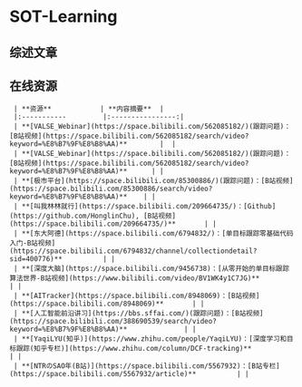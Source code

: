 # SOT-Learning


## 综述文章

## 在线资源

     | **资源**            | **内容摘要**  |
     |:-----------         |:----------------:|
     | **[VALSE_Webinar](https://space.bilibili.com/562085182/)(跟踪问题)：[B站视频](https://space.bilibili.com/562085182/search/video?keyword=%E8%B7%9F%E8%B8%AA)**        |  |    
     | **[VALSE_Webinar](https://space.bilibili.com/562085182/)(跟踪问题)：[B站视频](https://space.bilibili.com/562085182/search/video?keyword=%E8%B7%9F%E8%B8%AA)**      | |
     | **[极市平台](https://space.bilibili.com/85300886/)(跟踪问题)：[B站视频](https://space.bilibili.com/85300886/search/video?keyword=%E8%B7%9F%E8%B8%AA)**    | |
     | **[叫我林林就行](https://space.bilibili.com/209664735/)：[Github](https://github.com/HonglinChu), [B站视频](https://space.bilibili.com/209664735/)**       | |  
     | **[东大阿德](https://space.bilibili.com/6794832/)：[单目标跟踪零基础代码入门-B站视频](https://space.bilibili.com/6794832/channel/collectiondetail?sid=400776)**          | |
     | **[深度大脑](https://space.bilibili.com/9456738)：[从零开始的单目标跟踪算法世界-B站视频](https://www.bilibili.com/video/BV1WK4y1C7JG)**         | |     
     | **[AITracker](https://space.bilibili.com/8948069)：[B站视频](https://space.bilibili.com/8948069)**       | |
     | **[人工智能前沿讲习](https://bbs.sffai.com/)(跟踪问题)：[B站视频](https://space.bilibili.com/388690539/search/video?keyword=%E8%B7%9F%E8%B8%AA)**              | |
     | **[YaqiLYU(知乎)](https://www.zhihu.com/people/YaqiLYU)：[深度学习和目标跟踪(知乎专栏)](https://www.zhihu.com/column/DCF-tracking)**               | |
     | **[NTRのSAO年(B站)](https://space.bilibili.com/5567932)：[B站专栏](https://space.bilibili.com/5567932/article)**          | |
